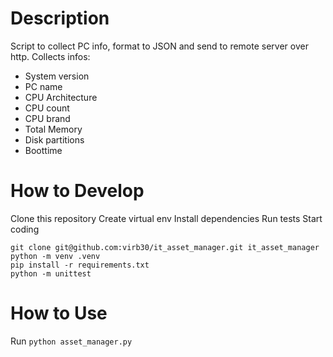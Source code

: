 # Description

Script to collect PC info, format to JSON and send to remote server over http.
Collects infos:
- System version
- PC name
- CPU Architecture
- CPU count
- CPU brand
- Total Memory
- Disk partitions
- Boottime

# How to Develop

Clone this repository
Create virtual env
Install dependencies
Run tests
Start coding

```console
git clone git@github.com:virb30/it_asset_manager.git it_asset_manager
python -m venv .venv
pip install -r requirements.txt
python -m unittest
```

# How to Use
Run `python asset_manager.py`